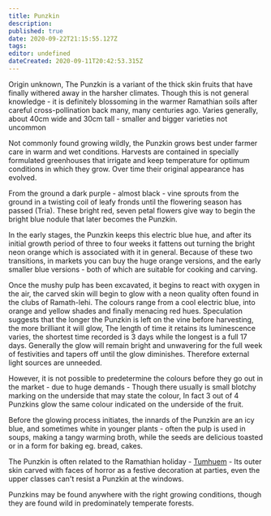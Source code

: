 ```yaml
---
title: Punzkin
description: 
published: true
date: 2020-09-22T21:15:55.127Z
tags: 
editor: undefined
dateCreated: 2020-09-11T20:42:53.315Z
---
```


Origin unknown, The Punzkin is a variant of the thick skin fruits that have finally withered away in the harsher climates. Though this is not general knowledge - it is definitely blossoming in the warmer Ramathian soils after careful cross-pollination back many, many centuries ago. Varies generally, about 40cm wide and 30cm tall - smaller and bigger varieties not uncommon

Not commonly found growing wildly, the Punzkin grows best under farmer care in warm and wet conditions. Harvests are contained in specially formulated greenhouses that irrigate and keep temperature for optimum conditions in which they grow. Over time their original appearance has evolved.

From the ground a dark purple - almost black - vine sprouts from the ground in a twisting coil of leafy fronds until the flowering season has passed (Tria). These bright red, seven petal flowers give way to begin the bright blue nodule that later becomes the Punzkin.

In the early stages, the Punzkin keeps this electric blue hue, and after its initial growth period of three to four weeks it fattens out turning the bright neon orange which is associated with it in general. Because of these two transitions, in markets you can buy the huge orange versions, and the early smaller blue versions - both of which are suitable for cooking and carving.

Once the mushy pulp has been excavated, it begins to react with oxygen in the air, the carved skin will begin to glow with a neon quality often found in the clubs of Ramath-lehi. The colours range from a cool electric blue, into orange and yellow shades and finally menacing red hues. Speculation suggests that the longer the Punzkin is left on the vine before harvesting, the more brilliant it will glow, The length of time it retains its luminescence varies, the shortest time recorded is 3 days while the longest is a full 17 days. Generally the glow will remain bright and unwavering for the full week of festivities and tapers off until the glow diminishes. Therefore external light sources are unneeded.

However, it is not possible to predetermine the colours before they go out in the market - due to huge demands - Though there usually is small blotchy marking on the underside that may state the colour, In fact 3 out of 4 Punzkins glow the same colour indicated on the underside of the fruit.

Before the glowing process initiates, the innards of the Punzkin are an icy blue, and sometimes white in younger plants - often the pulp is used in soups, making a tangy warming broth, while the seeds are delicious toasted or in a form for baking eg. bread, cakes.

The Punzkin is often related to the Ramathian holiday - [Tumhuem](/Tumhuem "wikilink") - Its outer skin carved with faces of horror as a festive decoration at parties, even the upper classes can't resist a Punzkin at the windows.

Punzkins may be found anywhere with the right growing conditions, though they are found wild in predominately temperate forests.